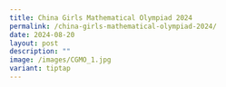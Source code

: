 ```yaml
---
title: China Girls Mathematical Olympiad 2024
permalink: /china-girls-mathematical-olympiad-2024/
date: 2024-08-20
layout: post
description: ""
image: /images/CGMO_1.jpg
variant: tiptap
---
```

